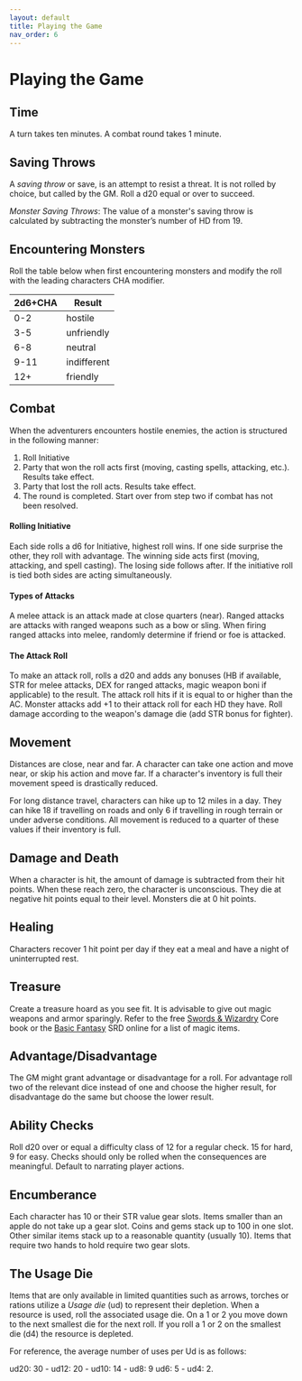 ```yaml
---
layout: default
title: Playing the Game
nav_order: 6
---
```

# Playing the Game
## Time
A turn takes ten minutes. A combat round takes 1 minute.
## Saving Throws
A _saving throw_ or save, is an attempt to resist a threat. It is not rolled by choice, but called by the GM. Roll a d20 equal or over to succeed.

_Monster_ _Saving Throws_: The value of a monster's saving throw is calculated by subtracting the monster’s number of HD from 19.
## Encountering Monsters
Roll the table below when first encountering monsters and modify the roll with the leading characters CHA modifier.

| 2d6+CHA | Result      |
| ------- | ----------- |
| 0-2     | hostile     |
| 3-5     | unfriendly  |
| 6-8     | neutral     |
| 9-11    | indifferent |
| 12+     | friendly    |

## Combat
When the adventurers encounters hostile enemies, the action is structured in the following manner:

1. Roll Initiative
2. Party that won the roll acts first (moving, casting spells, attacking, etc.). Results take effect.
3. Party that lost the roll acts. Results take effect.
4. The round is completed. Start over from step two if combat has not been resolved.


#### Rolling Initiative
Each side rolls a d6 for Initiative, highest roll wins. If one side surprise the other, they roll with advantage. The winning side acts first (moving, attacking, and spell casting). The losing side follows after. If the initiative roll is tied both sides are acting simultaneously.
#### Types of Attacks
A melee attack is an attack made at close quarters (near). Ranged attacks are attacks with ranged weapons such as a bow or sling. When firing ranged attacks into melee, randomly determine if friend or foe is attacked.
#### The Attack Roll
To make an attack roll, rolls a d20 and adds any bonuses (HB if available, STR for melee attacks, DEX for ranged attacks, magic weapon boni if applicable) to the result. The attack roll hits if it is equal to or higher than the AC. Monster attacks add +1 to their attack roll for each HD they have. Roll damage according to the weapon's damage die (add STR bonus for fighter).
## Movement
Distances are close, near and far. A character can take one action and move near, or skip his action and move far. If a character's inventory is full their movement speed is drastically reduced.

For long distance travel, characters can hike up to 12 miles in a day. They can hike 18 if travelling on roads and only 6 if travelling in rough terrain or under adverse conditions. All movement is reduced to a quarter of these values if their inventory is full.
## Damage and Death
When a character is hit, the amount of damage is subtracted from their hit points. When these  reach zero, the character is unconscious. They die at negative hit points equal to their level. Monsters die at 0 hit points.
## Healing
Characters recover 1 hit point per day if they eat a meal and have a night of uninterrupted rest.
## Treasure
Create a treasure hoard as you see fit. It is advisable to give out magic weapons and armor sparingly. Refer to the free [Swords & Wizardry](https://www.drivethrurpg.com/en/product/62346/Swords--Wizardry-Core-Rules) Core book or the [Basic Fantasy](https://www.basicfantasy.org/srd/magicItems.html) SRD online for a list of magic items. 
## Advantage/Disadvantage
The GM might grant advantage or disadvantage for a roll. For advantage roll two of the relevant dice instead of one and choose the higher result, for disadvantage do the same but choose the lower result.
## Ability Checks
Roll d20 over or equal a difficulty class of 12 for a regular check. 15 for hard, 9 for easy. Checks should only be rolled when the consequences are meaningful. Default to narrating player actions.
## Encumberance
Each character has 10 or their STR value gear slots. Items smaller than an apple do not take up a gear slot. Coins and gems stack up to 100 in one slot. Other similar items stack up to a reasonable quantity (usually 10). Items that require two hands to hold require two gear slots.
## The Usage Die
Items that are only available in limited quantities such as arrows, torches or rations utilize a _Usage die_ (ud) to represent their depletion. When a resource is used, roll the associated usage die. On a 1 or 2 you move down to the next smallest die for the next roll. If you roll a 1 or 2 on the smallest die (d4) the resource is depleted. 

For reference, the average number of uses per Ud is as follows:

ud20: 30 - ud12: 20 - ud10: 14 - ud8: 9 ud6: 5 - ud4: 2.
